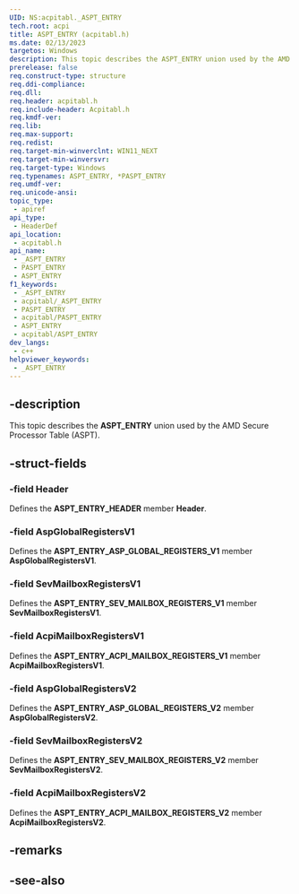 ```yaml
---
UID: NS:acpitabl._ASPT_ENTRY
tech.root: acpi
title: ASPT_ENTRY (acpitabl.h)
ms.date: 02/13/2023
targetos: Windows
description: This topic describes the ASPT_ENTRY union used by the AMD Secure Processor Table (ASPT).
prerelease: false
req.construct-type: structure
req.ddi-compliance: 
req.dll: 
req.header: acpitabl.h
req.include-header: Acpitabl.h
req.kmdf-ver: 
req.lib: 
req.max-support: 
req.redist: 
req.target-min-winverclnt: WIN11_NEXT
req.target-min-winversvr: 
req.target-type: Windows
req.typenames: ASPT_ENTRY, *PASPT_ENTRY
req.umdf-ver: 
req.unicode-ansi: 
topic_type:
 - apiref
api_type:
 - HeaderDef
api_location:
 - acpitabl.h
api_name:
 - _ASPT_ENTRY
 - PASPT_ENTRY
 - ASPT_ENTRY
f1_keywords:
 - _ASPT_ENTRY
 - acpitabl/_ASPT_ENTRY
 - PASPT_ENTRY
 - acpitabl/PASPT_ENTRY
 - ASPT_ENTRY
 - acpitabl/ASPT_ENTRY
dev_langs:
 - c++
helpviewer_keywords:
 - _ASPT_ENTRY
---
```


## -description

This topic describes the **ASPT_ENTRY** union used by the AMD Secure Processor Table (ASPT).

## -struct-fields

### -field Header

Defines the **ASPT_ENTRY_HEADER** member **Header**.

### -field AspGlobalRegistersV1

Defines the **ASPT_ENTRY_ASP_GLOBAL_REGISTERS_V1** member **AspGlobalRegistersV1**.

### -field SevMailboxRegistersV1

Defines the **ASPT_ENTRY_SEV_MAILBOX_REGISTERS_V1** member **SevMailboxRegistersV1**.

### -field AcpiMailboxRegistersV1

Defines the **ASPT_ENTRY_ACPI_MAILBOX_REGISTERS_V1** member **AcpiMailboxRegistersV1**.

### -field AspGlobalRegistersV2

Defines the **ASPT_ENTRY_ASP_GLOBAL_REGISTERS_V2** member **AspGlobalRegistersV2**.

### -field SevMailboxRegistersV2

Defines the **ASPT_ENTRY_SEV_MAILBOX_REGISTERS_V2** member **SevMailboxRegistersV2**.

### -field AcpiMailboxRegistersV2

Defines the **ASPT_ENTRY_ACPI_MAILBOX_REGISTERS_V2** member **AcpiMailboxRegistersV2**.

## -remarks

## -see-also
